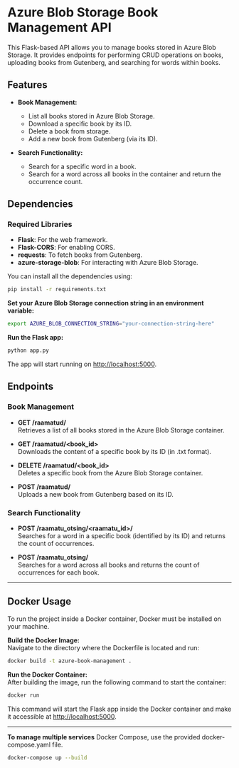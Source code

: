 # Azure Blob Storage Book Management API

This Flask-based API allows you to manage books stored in Azure Blob Storage. It provides endpoints for performing CRUD operations on books, uploading books from Gutenberg, and searching for words within books.

## Features
- **Book Management:**
  - List all books stored in Azure Blob Storage.
  - Download a specific book by its ID.
  - Delete a book from storage.
  - Add a new book from Gutenberg (via its ID).
  
- **Search Functionality:**
  - Search for a specific word in a book.
  - Search for a word across all books in the container and return the occurrence count.

## Dependencies

### Required Libraries

- **Flask**: For the web framework.
- **Flask-CORS**: For enabling CORS.
- **requests**: To fetch books from Gutenberg.
- **azure-storage-blob**: For interacting with Azure Blob Storage.

You can install all the dependencies using:

```bash
pip install -r requirements.txt
```
**Set your Azure Blob Storage connection string in an environment variable:**

```bash
export AZURE_BLOB_CONNECTION_STRING="your-connection-string-here"
```
**Run the Flask app:**

```bash
python app.py
```
The app will start running on [http://localhost:5000](http://localhost:5000).

## Endpoints

### Book Management

- **GET /raamatud/**  
Retrieves a list of all books stored in the Azure Blob Storage container.

- **GET /raamatud/<book_id>**  
Downloads the content of a specific book by its ID (in .txt format).

- **DELETE /raamatud/<book_id>**  
Deletes a specific book from the Azure Blob Storage container.

- **POST /raamatud/**  
Uploads a new book from Gutenberg based on its ID.

### Search Functionality

- **POST /raamatu_otsing/<raamatu_id>/**  
Searches for a word in a specific book (identified by its ID) and returns the count of occurrences.

- **POST /raamatu_otsing/**  
Searches for a word across all books and returns the count of occurrences for each book.

---

## Docker Usage

To run the project inside a Docker container, Docker must be installed on your machine.

**Build the Docker Image:**  
Navigate to the directory where the Dockerfile is located and run:

```bash
docker build -t azure-book-management .
```

**Run the Docker Container:**  
After building the image, run the following command to start the container:

```bash
docker run
```

This command will start the Flask app inside the Docker container and make it accessible at [http://localhost:5000](http://localhost:5000).

---

**To manage multiple services**
Docker Compose, use the provided docker-compose.yaml file.

```bash
docker-compose up --build
```